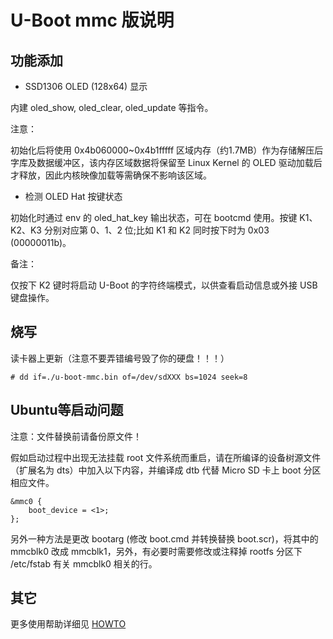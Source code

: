 # U-Boot mmc 版说明

## 功能添加

* SSD1306 OLED (128x64) 显示

内建 oled_show, oled_clear, oled_update 等指令。

注意：

初始化后将使用 0x4b060000~0x4b1fffff 区域内存（约1.7MB）作为存储解压后字库及数据缓冲区，该内存区域数据将保留至 Linux Kernel 的 OLED 驱动加载后才释放，因此内核映像加载等需确保不影响该区域。

* 检测 OLED Hat 按键状态

初始化时通过 env 的 oled_hat_key 输出状态，可在 bootcmd 使用。按键 K1、K2、K3 分别对应第 0、1、2 位;比如 K1 和 K2 同时按下时为 0x03 (00000011b)。

备注：

仅按下 K2 键时将启动 U-Boot 的字符终端模式，以供查看启动信息或外接 USB 键盘操作。


## 烧写

读卡器上更新（注意不要弄错编号毁了你的硬盘！！！）

    # dd if=./u-boot-mmc.bin of=/dev/sdXXX bs=1024 seek=8

## Ubuntu等启动问题

注意：文件替换前请备份原文件！

假如启动过程中出现无法挂载 root 文件系统而重启，请在所编译的设备树源文件（扩展名为 dts）中加入以下内容，并编译成 dtb 代替 Micro SD 卡上 boot 分区相应文件。

    &mmc0 {
    	boot_device = <1>;
    };

另外一种方法是更改 bootarg (修改 boot.cmd 并转换替换 boot.scr)，将其中的 mmcblk0 改成 mmcblk1，另外，有必要时需要修改或注释掉 rootfs 分区下 /etc/fstab 有关 mmcblk0 相关的行。 

## 其它

更多使用帮助详细见 [HOWTO](https://github.com/DonAnthonyLee/LBPanel_LBKit/tree/master/docs/howto/u-boot)

